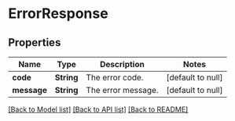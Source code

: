 # ErrorResponse
## Properties

| Name | Type | Description | Notes |
|------------ | ------------- | ------------- | -------------|
| **code** | **String** | The error code. | [default to null] |
| **message** | **String** | The error message. | [default to null] |

[[Back to Model list]](../README.md#documentation-for-models) [[Back to API list]](../README.md#documentation-for-api-endpoints) [[Back to README]](../README.md)

